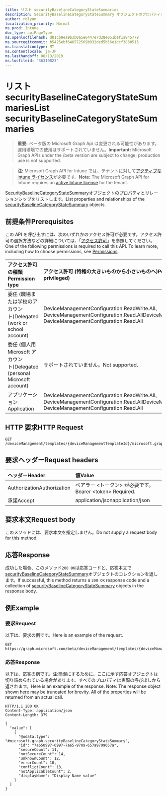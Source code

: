 ```yaml
---
title: リスト securityBaselineCategoryStateSummaries
description: SecurityBaselineCategoryStateSummary オブジェクトのプロパティとリレーションシップをリストします。
author: rolyon
localization_priority: Normal
ms.prod: Intune
doc_type: apiPageType
ms.openlocfilehash: d01cb9ea9b3b0a5e6447e7d28e051bef1a845778
ms.sourcegitcommit: b5425ebf648572569b032ded5b56e1dcf3830515
ms.translationtype: MT
ms.contentlocale: ja-JP
ms.lasthandoff: 08/13/2019
ms.locfileid: "36310823"
---
```

# <a name="list-securitybaselinecategorystatesummaries"></a><span data-ttu-id="972a0-103">リスト securityBaselineCategoryStateSummaries</span><span class="sxs-lookup"><span data-stu-id="972a0-103">List securityBaselineCategoryStateSummaries</span></span>

> <span data-ttu-id="972a0-104">**重要:** ベータ版の Microsoft Graph Api は変更される可能性があります。運用環境での使用はサポートされていません。</span><span class="sxs-lookup"><span data-stu-id="972a0-104">**Important:** Microsoft Graph APIs under the /beta version are subject to change; production use is not supported.</span></span>

> <span data-ttu-id="972a0-105">**注:** Microsoft Graph API for Intune では、テナントに対して[アクティブな intune ライセンス](https://go.microsoft.com/fwlink/?linkid=839381)が必要です。</span><span class="sxs-lookup"><span data-stu-id="972a0-105">**Note:** The Microsoft Graph API for Intune requires an [active Intune license](https://go.microsoft.com/fwlink/?linkid=839381) for the tenant.</span></span>

<span data-ttu-id="972a0-106">[SecurityBaselineCategoryStateSummary](../resources/intune-deviceintent-securitybaselinecategorystatesummary.md)オブジェクトのプロパティとリレーションシップをリストします。</span><span class="sxs-lookup"><span data-stu-id="972a0-106">List properties and relationships of the [securityBaselineCategoryStateSummary](../resources/intune-deviceintent-securitybaselinecategorystatesummary.md) objects.</span></span>

## <a name="prerequisites"></a><span data-ttu-id="972a0-107">前提条件</span><span class="sxs-lookup"><span data-stu-id="972a0-107">Prerequisites</span></span>
<span data-ttu-id="972a0-p101">この API を呼び出すには、次のいずれかのアクセス許可が必要です。アクセス許可の選択方法などの詳細については、「[アクセス許可](/graph/permissions-reference)」を参照してください。</span><span class="sxs-lookup"><span data-stu-id="972a0-p101">One of the following permissions is required to call this API. To learn more, including how to choose permissions, see [Permissions](/graph/permissions-reference).</span></span>

|<span data-ttu-id="972a0-110">アクセス許可の種類</span><span class="sxs-lookup"><span data-stu-id="972a0-110">Permission type</span></span>|<span data-ttu-id="972a0-111">アクセス許可 (特権の大きいものから小さいものへ)</span><span class="sxs-lookup"><span data-stu-id="972a0-111">Permissions (from most to least privileged)</span></span>|
|:---|:---|
|<span data-ttu-id="972a0-112">委任 (職場または学校のアカウント)</span><span class="sxs-lookup"><span data-stu-id="972a0-112">Delegated (work or school account)</span></span>|<span data-ttu-id="972a0-113">DeviceManagementConfiguration.ReadWrite.All、DeviceManagementConfiguration.Read.All</span><span class="sxs-lookup"><span data-stu-id="972a0-113">DeviceManagementConfiguration.ReadWrite.All, DeviceManagementConfiguration.Read.All</span></span>|
|<span data-ttu-id="972a0-114">委任 (個人用 Microsoft アカウント)</span><span class="sxs-lookup"><span data-stu-id="972a0-114">Delegated (personal Microsoft account)</span></span>|<span data-ttu-id="972a0-115">サポートされていません。</span><span class="sxs-lookup"><span data-stu-id="972a0-115">Not supported.</span></span>|
|<span data-ttu-id="972a0-116">アプリケーション</span><span class="sxs-lookup"><span data-stu-id="972a0-116">Application</span></span>|<span data-ttu-id="972a0-117">DeviceManagementConfiguration.ReadWrite.All、DeviceManagementConfiguration.Read.All</span><span class="sxs-lookup"><span data-stu-id="972a0-117">DeviceManagementConfiguration.ReadWrite.All, DeviceManagementConfiguration.Read.All</span></span>|

## <a name="http-request"></a><span data-ttu-id="972a0-118">HTTP 要求</span><span class="sxs-lookup"><span data-stu-id="972a0-118">HTTP Request</span></span>
<!-- {
  "blockType": "ignored"
}
-->
``` http
GET /deviceManagement/templates/{deviceManagementTemplateId}/microsoft.graph.securityBaselineTemplate/categoryDeviceStateSummaries
```

## <a name="request-headers"></a><span data-ttu-id="972a0-119">要求ヘッダー</span><span class="sxs-lookup"><span data-stu-id="972a0-119">Request headers</span></span>
|<span data-ttu-id="972a0-120">ヘッダー</span><span class="sxs-lookup"><span data-stu-id="972a0-120">Header</span></span>|<span data-ttu-id="972a0-121">値</span><span class="sxs-lookup"><span data-stu-id="972a0-121">Value</span></span>|
|:---|:---|
|<span data-ttu-id="972a0-122">Authorization</span><span class="sxs-lookup"><span data-stu-id="972a0-122">Authorization</span></span>|<span data-ttu-id="972a0-123">ベアラー &lt;トークン&gt; が必要です。</span><span class="sxs-lookup"><span data-stu-id="972a0-123">Bearer &lt;token&gt; Required.</span></span>|
|<span data-ttu-id="972a0-124">承諾</span><span class="sxs-lookup"><span data-stu-id="972a0-124">Accept</span></span>|<span data-ttu-id="972a0-125">application/json</span><span class="sxs-lookup"><span data-stu-id="972a0-125">application/json</span></span>|

## <a name="request-body"></a><span data-ttu-id="972a0-126">要求本文</span><span class="sxs-lookup"><span data-stu-id="972a0-126">Request body</span></span>
<span data-ttu-id="972a0-127">このメソッドには、要求本文を指定しません。</span><span class="sxs-lookup"><span data-stu-id="972a0-127">Do not supply a request body for this method.</span></span>

## <a name="response"></a><span data-ttu-id="972a0-128">応答</span><span class="sxs-lookup"><span data-stu-id="972a0-128">Response</span></span>
<span data-ttu-id="972a0-129">成功した場合、このメソッド`200 OK`は応答コードと、応答本文で[securityBaselineCategoryStateSummary](../resources/intune-deviceintent-securitybaselinecategorystatesummary.md)オブジェクトのコレクションを返します。</span><span class="sxs-lookup"><span data-stu-id="972a0-129">If successful, this method returns a `200 OK` response code and a collection of [securityBaselineCategoryStateSummary](../resources/intune-deviceintent-securitybaselinecategorystatesummary.md) objects in the response body.</span></span>

## <a name="example"></a><span data-ttu-id="972a0-130">例</span><span class="sxs-lookup"><span data-stu-id="972a0-130">Example</span></span>

### <a name="request"></a><span data-ttu-id="972a0-131">要求</span><span class="sxs-lookup"><span data-stu-id="972a0-131">Request</span></span>
<span data-ttu-id="972a0-132">以下は、要求の例です。</span><span class="sxs-lookup"><span data-stu-id="972a0-132">Here is an example of the request.</span></span>
``` http
GET https://graph.microsoft.com/beta/deviceManagement/templates/{deviceManagementTemplateId}/microsoft.graph.securityBaselineTemplate/categoryDeviceStateSummaries
```

### <a name="response"></a><span data-ttu-id="972a0-133">応答</span><span class="sxs-lookup"><span data-stu-id="972a0-133">Response</span></span>
<span data-ttu-id="972a0-p102">以下は、応答の例です。注:簡潔にするために、ここに示す応答オブジェクトは切り詰められている場合があります。すべてのプロパティは実際の呼び出しから返されます。</span><span class="sxs-lookup"><span data-stu-id="972a0-p102">Here is an example of the response. Note: The response object shown here may be truncated for brevity. All of the properties will be returned from an actual call.</span></span>
``` http
HTTP/1.1 200 OK
Content-Type: application/json
Content-Length: 379

{
  "value": [
    {
      "@odata.type": "#microsoft.graph.securityBaselineCategoryStateSummary",
      "id": "7a650997-0997-7a65-9709-657a9709657a",
      "secureCount": 11,
      "notSecureCount": 14,
      "unknownCount": 12,
      "errorCount": 10,
      "conflictCount": 13,
      "notApplicableCount": 2,
      "displayName": "Display Name value"
    }
  ]
}
```






